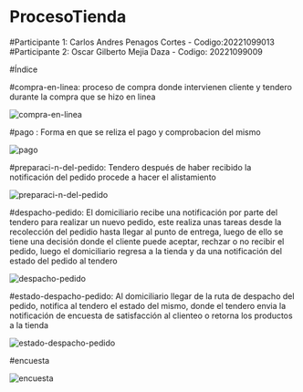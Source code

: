 # ProcesoTienda

#Participante 1: Carlos Andres Penagos Cortes - Codigo:20221099013 #Participante 2: Oscar Gilberto Mejia Daza - Codigo: 20221099009

#Índice

#compra-en-linea: proceso de compra donde intervienen cliente y tendero durante la compra que se hizo en linea 

![compra-en-linea](https://user-images.githubusercontent.com/112451362/189788394-8b9cc31f-26e1-4815-a4ae-95235489ef7a.png)


#pago : Forma en que se reliza el pago y comprobacion del mismo 

![pago](https://user-images.githubusercontent.com/112451362/189788477-cb495879-64f1-4eee-9158-35a31af2b7da.png)

#preparaci-n-del-pedido: Tendero después de haber recibido la notificación del pedido procede a hacer el alistamiento 

![preparaci-n-del-pedido](https://user-images.githubusercontent.com/112451362/189788724-93745d15-275a-4873-a58b-e339aa007679.png)

#despacho-pedido: El domiciliario recibe una notificación por parte del tendero para realizar un nuevo pedido, este realiza unas tareas desde la recolección del pedidio hasta llegar al punto de entrega, luego de ello se tiene una decisión donde el cliente puede aceptar, rechzar o no recibir el pedido, luego el domiciliario regresa a la tienda y da una notificación del estado del pedido al tendero 

![despacho-pedido](https://user-images.githubusercontent.com/112451362/189788802-108db9c5-726f-48f6-b622-8cec03efad15.png)


#estado-despacho-pedido: Al domiciliario llegar de la ruta de despacho del pedido, notifica al tendero el estado del mismo, donde el tendero envia la notificación de encuesta de satisfacción al clienteo o retorna los productos a la tienda

![estado-despacho-pedido](https://user-images.githubusercontent.com/112451362/189788828-c8e6a652-9c43-4497-8ca9-a3f40c41d4c6.png)

#encuesta

![encuesta](https://user-images.githubusercontent.com/112451362/189788811-1ca60500-76ee-44c7-aafa-c7ef523eb185.png)


